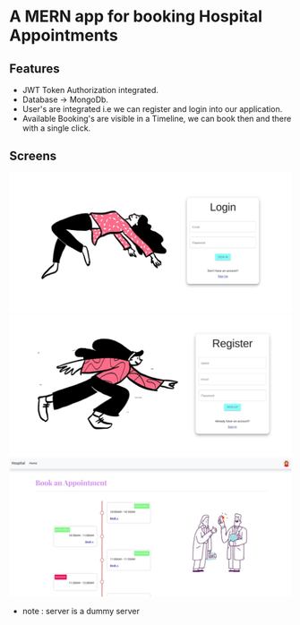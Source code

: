 # A MERN app for booking Hospital Appointments



## Features

- JWT Token Authorization integrated.
- Database -> MongoDb.
- User's are integrated i.e we can register and login into our application.
- Available Booking's are visible in a Timeline, we can book then and there with a single click.

## Screens

<img alt="login" src="images/1.jpg" />
<img alt="register" src="images/2.jpg">
<img alt="home" src="images/3.jpg">

- note : server is a dummy server

